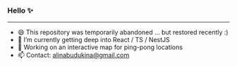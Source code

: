 ### Hello ✨

____

- 😄 This repository was temporarily abandoned ... but restored recently :)
- 🌱 I’m currently getting deep into React / TS / NestJS
- 🔭 Working on an interactive map for ping-pong locations
- 📫 Contact: alinabudukina@gmail.com


<!--
**alinabudukina/alinabudukina** is a ✨ _special_ ✨ repository because its `README.md` (this file) appears on your GitHub profile.

Here are some ideas to get you started:

- 🔭 I’m currently working on ...
- 🌱 I’m currently learning ...
- 👯 I’m looking to collaborate on ...
- 🤔 I’m looking for help with ...
- 💬 Ask me about ...
- 📫 How to reach me: ...
- 😄 Pronouns: ...
- ⚡ Fun fact: ...
-->
